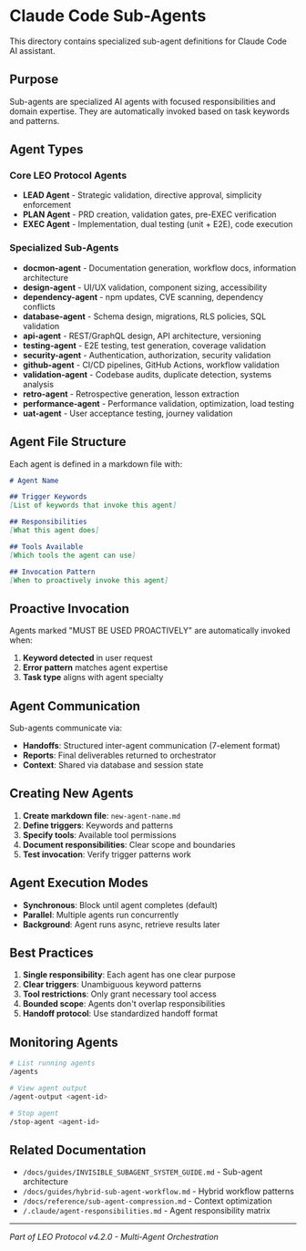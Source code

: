 # Claude Code Sub-Agents

This directory contains specialized sub-agent definitions for Claude Code AI assistant.

## Purpose

Sub-agents are specialized AI agents with focused responsibilities and domain expertise. They are automatically invoked based on task keywords and patterns.

## Agent Types

### Core LEO Protocol Agents
- **LEAD Agent** - Strategic validation, directive approval, simplicity enforcement
- **PLAN Agent** - PRD creation, validation gates, pre-EXEC verification
- **EXEC Agent** - Implementation, dual testing (unit + E2E), code execution

### Specialized Sub-Agents
- **docmon-agent** - Documentation generation, workflow docs, information architecture
- **design-agent** - UI/UX validation, component sizing, accessibility
- **dependency-agent** - npm updates, CVE scanning, dependency conflicts
- **database-agent** - Schema design, migrations, RLS policies, SQL validation
- **api-agent** - REST/GraphQL design, API architecture, versioning
- **testing-agent** - E2E testing, test generation, coverage validation
- **security-agent** - Authentication, authorization, security validation
- **github-agent** - CI/CD pipelines, GitHub Actions, workflow validation
- **validation-agent** - Codebase audits, duplicate detection, systems analysis
- **retro-agent** - Retrospective generation, lesson extraction
- **performance-agent** - Performance validation, optimization, load testing
- **uat-agent** - User acceptance testing, journey validation

## Agent File Structure

Each agent is defined in a markdown file with:

```markdown
# Agent Name

## Trigger Keywords
[List of keywords that invoke this agent]

## Responsibilities
[What this agent does]

## Tools Available
[Which tools the agent can use]

## Invocation Pattern
[When to proactively invoke this agent]
```

## Proactive Invocation

Agents marked "MUST BE USED PROACTIVELY" are automatically invoked when:
1. **Keyword detected** in user request
2. **Error pattern** matches agent expertise
3. **Task type** aligns with agent specialty

## Agent Communication

Sub-agents communicate via:
- **Handoffs**: Structured inter-agent communication (7-element format)
- **Reports**: Final deliverables returned to orchestrator
- **Context**: Shared via database and session state

## Creating New Agents

1. **Create markdown file**: `new-agent-name.md`
2. **Define triggers**: Keywords and patterns
3. **Specify tools**: Available tool permissions
4. **Document responsibilities**: Clear scope and boundaries
5. **Test invocation**: Verify trigger patterns work

## Agent Execution Modes

- **Synchronous**: Block until agent completes (default)
- **Parallel**: Multiple agents run concurrently
- **Background**: Agent runs async, retrieve results later

## Best Practices

1. **Single responsibility**: Each agent has one clear purpose
2. **Clear triggers**: Unambiguous keyword patterns
3. **Tool restrictions**: Only grant necessary tool access
4. **Bounded scope**: Agents don't overlap responsibilities
5. **Handoff protocol**: Use standardized handoff format

## Monitoring Agents

```bash
# List running agents
/agents

# View agent output
/agent-output <agent-id>

# Stop agent
/stop-agent <agent-id>
```

## Related Documentation

- `/docs/guides/INVISIBLE_SUBAGENT_SYSTEM_GUIDE.md` - Sub-agent architecture
- `/docs/guides/hybrid-sub-agent-workflow.md` - Hybrid workflow patterns
- `/docs/reference/sub-agent-compression.md` - Context optimization
- `/.claude/agent-responsibilities.md` - Agent responsibility matrix

---

*Part of LEO Protocol v4.2.0 - Multi-Agent Orchestration*

